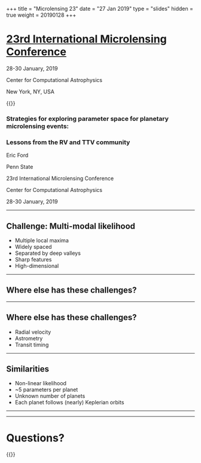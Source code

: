 +++
title = "Microlensing 23"
date = "27 Jan 2019"
type = "slides"
hidden = true
weight = 20190128
+++


# [23rd International Microlensing Conference](https://microlensing.science/23/)
28-30 January, 2019

Center for Computational Astrophysics

New York, NY, USA


{{<revealjs theme="psu" transition="slide" controls="true" progress="true" history="false" center="false" loop="false" pdfSeparateFragments="false" showNotes="true" >}}

### Strategies for exploring parameter space for planetary microlensing events: 
### Lessons from the RV and TTV community

Eric Ford

Penn State

23rd International Microlensing Conference

Center for Computational Astrophysics

28-30 January, 2019

---

## Challenge:  Multi-modal likelihood

- Multiple local maxima
- Widely spaced
- Separated by deep valleys
- Sharp features
- High-dimensional

___

## Where else has these challenges?

___

## Where else has these challenges?

- Radial velocity
- Astrometry
- Transit timing

---

## Similarities

- Non-linear likelihood
- ~5 parameters per planet
- Unknown number of planets
- Each planet follows (nearly) Keplerian orbits

---



---
# Questions?

{{</revealjs>}}
